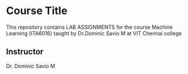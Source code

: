 # Course Title

This repository contains LAB ASSIGNMENTS for the course Machine Learning (ITA6016) taught by Dr.Dominic Savio M at VIT Chennai college 

## Instructor

Dr. Dominic Savio M
